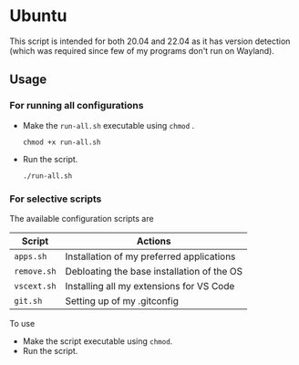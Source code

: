# Ubuntu

This script is intended for both 20.04 and 22.04 as it has version detection (which was required since few of my programs don't run on Wayland).

## Usage

### For running all configurations 

- Make the `run-all.sh` executable using `chmod` .

    ```
    chmod +x run-all.sh
    ```
- Run the script.

    ```
    ./run-all.sh
    ```

### For selective scripts

The available configuration scripts are 

| Script      | Actions                                    |
|-------------|--------------------------------------------|
| `apps.sh`   | Installation of my preferred applications  |
| `remove.sh` | Debloating the base installation of the OS |
| `vscext.sh` | Installing all my extensions for VS Code   |
| `git.sh`    | Setting up of my .gitconfig                |

To use 
- Make the script executable using `chmod`.
- Run the script.
